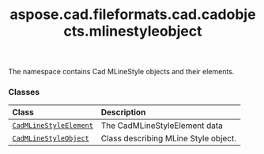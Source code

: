 ﻿---
title: aspose.cad.fileformats.cad.cadobjects.mlinestyleobject
second_title: Aspose.CAD for Python via .NET API References
description: 
type: docs
weight: 10
url: /aspose.cad.fileformats.cad.cadobjects.mlinestyleobject/
is_root: false
---

The namespace contains Cad MLineStyle objects and their elements.

### Classes
| Class | Description |
| :- | :- |
| [`CadMLineStyleElement`](/cad/python-net/aspose.cad.fileformats.cad.cadobjects.mlinestyleobject/cadmlinestyleelement) | The CadMLineStyleElement data |
| [`CadMLineStyleObject`](/cad/python-net/aspose.cad.fileformats.cad.cadobjects.mlinestyleobject/cadmlinestyleobject) | Class describing MLine Style object. |


